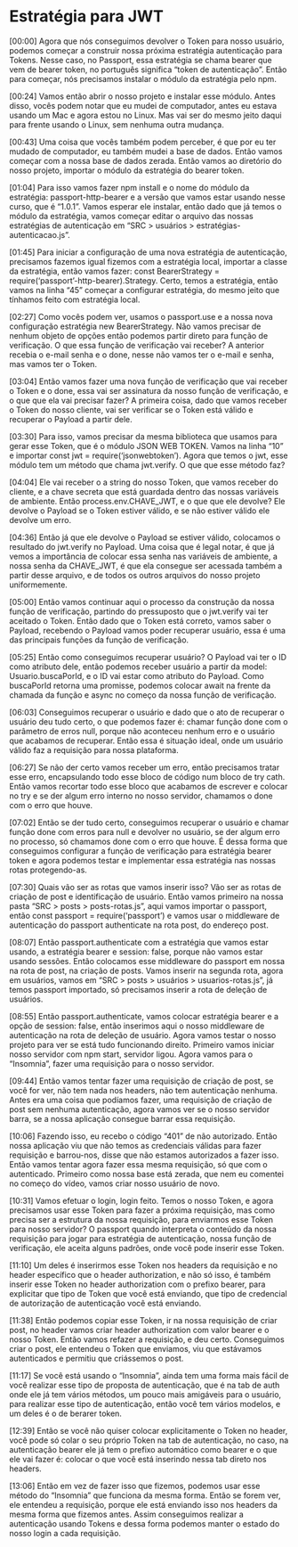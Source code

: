 # Estratégia para JWT

[00:00] Agora que nós conseguimos devolver o Token para nosso usuário, podemos começar a construir nossa próxima estratégia autenticação para Tokens. Nesse caso, no Passport, essa estratégia se chama bearer que vem de bearer token, no português significa “token de autenticação”. Então para começar, nós precisamos instalar o módulo da estratégia pelo npm.

[00:24] Vamos então abrir o nosso projeto e instalar esse módulo. Antes disso, vocês podem notar que eu mudei de computador, antes eu estava usando um Mac e agora estou no Linux. Mas vai ser do mesmo jeito daqui para frente usando o Linux, sem nenhuma outra mudança.

[00:43] Uma coisa que vocês também podem perceber, é que por eu ter mudado de computador, eu também mudei a base de dados. Então vamos começar com a nossa base de dados zerada. Então vamos ao diretório do nosso projeto, importar o módulo da estratégia do bearer token.

[01:04] Para isso vamos fazer npm install e o nome do módulo da estratégia: passport-http-bearer e a versão que vamos estar usando nesse curso, que é “1.0.1”. Vamos esperar ele instalar, então dado que já temos o módulo da estratégia, vamos começar editar o arquivo das nossas estratégias de autenticação em “SRC > usuários > estratégias-autenticacao.js”.

[01:45] Para iniciar a configuração de uma nova estratégia de autenticação, precisamos fazemos igual fizemos com a estratégia local, importar a classe da estratégia, então vamos fazer: const BearerStrategy = require(‘passport’-http-bearer).Strategy. Certo, temos a estratégia, então vamos na linha “45” começar a configurar estratégia, do mesmo jeito que tínhamos feito com estratégia local.

[02:27] Como vocês podem ver, usamos o passport.use e a nossa nova configuração estratégia new BearerStrategy. Não vamos precisar de nenhum objeto de opções então podemos partir direto para função de verificação. O que essa função de verificação vai receber? A anterior recebia o e-mail senha e o done, nesse não vamos ter o e-mail e senha, mas vamos ter o Token.

[03:04] Então vamos fazer uma nova função de verificação que vai receber o Token e o done, essa vai ser assinatura da nosso função de verificação, e o que que ela vai precisar fazer? A primeira coisa, dado que vamos receber o Token do nosso cliente, vai ser verificar se o Token está válido e recuperar o Payload a partir dele.

[03:30] Para isso, vamos precisar da mesma biblioteca que usamos para gerar esse Token, que é o módulo JSON WEB TOKEN. Vamos na linha “10” e importar const jwt = require(‘jsonwebtoken’). Agora que temos o jwt, esse módulo tem um método que chama jwt.verify. O que que esse método faz?

[04:04] Ele vai receber o a string do nosso Token, que vamos receber do cliente, e a chave secreta que está guardada dentro das nossas variáveis de ambiente. Então process.env.CHAVE_JWT, e o que que ele devolve? Ele devolve o Payload se o Token estiver válido, e se não estiver válido ele devolve um erro.

[04:36] Então já que ele devolve o Payload se estiver válido, colocamos o resultado do jwt.verify no Payload. Uma coisa que é legal notar, é que já vemos a importância de colocar essa senha nas variáveis de ambiente, a nossa senha da CHAVE_JWT, é que ela consegue ser acessada também a partir desse arquivo, e de todos os outros arquivos do nosso projeto uniformemente.

[05:00] Então vamos continuar aqui o processo da construção da nossa função de verificação, partindo do pressuposto que o jwt.verify vai ter aceitado o Token. Então dado que o Token está correto, vamos saber o Payload, recebendo o Payload vamos poder recuperar usuário, essa é uma das principais funções da função de verificação.

[05:25] Então como conseguimos recuperar usuário? O Payload vai ter o ID como atributo dele, então podemos receber usuário a partir da model: Usuario.buscaPorId, e o ID vai estar como atributo do Payload. Como buscaPorId retorna uma promisse, podemos colocar await na frente da chamada da função e async no começo da nossa função de verificação.

[06:03] Conseguimos recuperar o usuário e dado que o ato de recuperar o usuário deu tudo certo, o que podemos fazer é: chamar função done com o parâmetro de erros null, porque não aconteceu nenhum erro e o usuário que acabamos de recuperar. Então essa é situação ideal, onde um usuário válido faz a requisição para nossa plataforma.

[06:27] Se não der certo vamos receber um erro, então precisamos tratar esse erro, encapsulando todo esse bloco de código num bloco de try cath. Então vamos recortar todo esse bloco que acabamos de escrever e colocar no try e se der algum erro interno no nosso servidor, chamamos o done com o erro que houve.

[07:02] Então se der tudo certo, conseguimos recuperar o usuário e chamar função done com erros para null e devolver no usuário, se der algum erro no processo, só chamamos done com o erro que houve. É dessa forma que conseguimos configurar a função de verificação para estratégia bearer token e agora podemos testar e implementar essa estratégia nas nossas rotas protegendo-as.

[07:30] Quais vão ser as rotas que vamos inserir isso? Vão ser as rotas de criação de post e identificação de usuário. Então vamos primeiro na nossa pasta “SRC > posts > posts-rotas.js”, aqui vamos importar o passport, então const passport = require(‘passport’) e vamos usar o middleware de autenticação do passport authenticate na rota post, do endereço post.

[08:07] Então passport.authenticate com a estratégia que vamos estar usando, a estratégia bearer e session: false, porque não vamos estar usando sessões. Então colocamos esse middleware do passport em nossa na rota de post, na criação de posts. Vamos inserir na segunda rota, agora em usuários, vamos em “SRC > posts > usuários > usuarios-rotas.js”, já temos passport importado, só precisamos inserir a rota de deleção de usuários.

[08:55] Então passport.authenticate, vamos colocar estratégia bearer e a opção de session: false, então inserimos aqui o nosso middleware de autenticação na rota de deleção de usuário. Agora vamos testar o nosso projeto para ver se está tudo funcionando direito. Primeiro vamos iniciar nosso servidor com npm start, servidor ligou. Agora vamos para o “Insomnia”, fazer uma requisição para o nosso servidor.

[09:44] Então vamos tentar fazer uma requisição de criação de post, se você for ver, não tem nada nos headers, não tem autenticação nenhuma. Antes era uma coisa que podíamos fazer, uma requisição de criação de post sem nenhuma autenticação, agora vamos ver se o nosso servidor barra, se a nossa aplicação consegue barrar essa requisição.

[10:06] Fazendo isso, eu recebo o código “401” de não autorizado. Então nossa aplicação viu que não temos as credenciais válidas para fazer requisição e barrou-nos, disse que não estamos autorizados a fazer isso. Então vamos tentar agora fazer essa mesma requisição, só que com o autenticado. Primeiro como nossa base está zerada, que nem eu comentei no começo do vídeo, vamos criar nosso usuário de novo.

[10:31] Vamos efetuar o login, login feito. Temos o nosso Token, e agora precisamos usar esse Token para fazer a próxima requisição, mas como precisa ser a estrutura da nossa requisição, para enviarmos esse Token para nosso servidor? O passport quando interpreta o conteúdo da nossa requisição para jogar para estratégia de autenticação, nossa função de verificação, ele aceita alguns padrões, onde você pode inserir esse Token.

[11:10] Um deles é inserirmos esse Token nos headers da requisição e no header específico que o header authorization, e não só isso, é também inserir esse Token no header authorization com o prefixo bearer, para explicitar que tipo de Token que você está enviando, que tipo de credencial de autorização de autenticação você está enviando.

[11:38] Então podemos copiar esse Token, ir na nossa requisição de criar post, no header vamos criar header authorization com valor bearer e o nosso Token. Então vamos refazer a requisição, e deu certo. Conseguimos criar o post, ele entendeu o Token que enviamos, viu que estávamos autenticados e permitiu que criássemos o post.

[11:17] Se você está usando o “Insomnia”, ainda tem uma forma mais fácil de você realizar esse tipo de proposta de autenticação, que é na tab de auth onde ele já tem vários métodos, um pouco mais amigáveis para o usuário, para realizar esse tipo de autenticação, então você tem vários modelos, e um deles é o de berarer token.

[12:39] Então se você não quiser colocar explicitamente o Token no header, você pode só colar o seu próprio Token na tab de autenticação, no caso, na autenticação bearer ele já tem o prefixo automático como bearer e o que ele vai fazer é: colocar o que você está inserindo nessa tab direto nos headers.

[13:06] Então em vez de fazer isso que fizemos, podemos usar esse método do “Insomnia” que funciona da mesma forma. Então se forem ver, ele entendeu a requisição, porque ele está enviando isso nos headers da mesma forma que fizemos antes. Assim conseguimos realizar a autenticação usando Tokens e dessa forma podemos manter o estado do nosso login a cada requisição.
